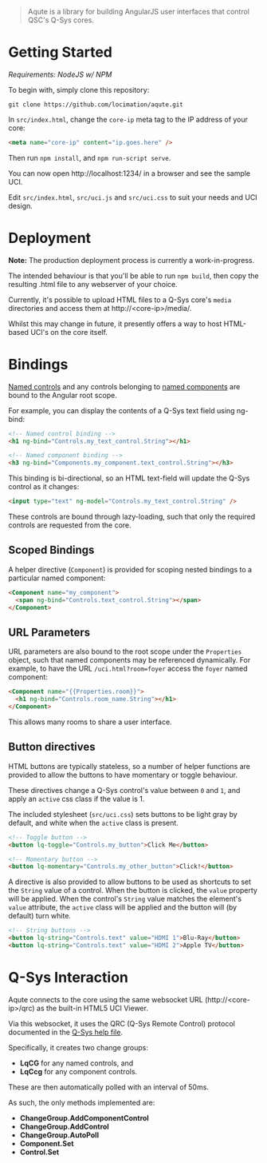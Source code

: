 > Aqute is a library for building AngularJS user interfaces that control QSC's Q-Sys cores.

# Getting Started

*Requirements: NodeJS w/ NPM*

To begin with, simply clone this repository:
```
git clone https://github.com/locimation/aqute.git
```

In `src/index.html`, change the `core-ip` meta tag to the IP address of your core:
```html
<meta name="core-ip" content="ip.goes.here" />
```

Then run `npm install`, and `npm run-script serve`.

You can now open http://localhost:1234/ in a browser and see the sample UCI.

Edit `src/index.html`, `src/uci.js` and `src/uci.css` to suit your needs and UCI design.


# Deployment
**Note:** The production deployment process is currently a work-in-progress.

The intended behaviour is that you'll be able to run `npm build`, then copy the resulting .html file to any webserver of your choice.

Currently, it's possible to upload HTML files to a Q-Sys core's `media` directories and access them at http://&lt;core-ip&gt;/media/.

Whilst this may change in future, it presently offers a way to host HTML-based UCI's on the core itself.


# Bindings

[Named controls](https://q-syshelp.qsc.com/Content/Schematic_Library/external_control.htm) and any controls belonging to [named components](https://training.qsc.com/mod/book/view.php?id=1178) are bound to the Angular root scope.

For example, you can display the contents of a Q-Sys text field using ng-bind:

```html
<!-- Named control binding -->
<h1 ng-bind="Controls.my_text_control.String"></h1>

<!-- Named component binding -->
<h3 ng-bind="Components.my_component.text_control.String"></h3>
```

This binding is bi-directional, so an HTML text-field will update the Q-Sys control as it changes:
```html
<input type="text" ng-model="Controls.my_text_control.String" />
```

These controls are bound through lazy-loading, such that only the required controls are requested from the core.

## Scoped Bindings

A helper directive (`Component`) is provided for scoping nested bindings to a particular named component:
```html
<Component name="my_component">
  <span ng-bind="Controls.text_control.String"></span>
</Component>
```

## URL Parameters

URL parameters are also bound to the root scope under the `Properties` object, such that named components may be referenced dynamically.
For example, to have the URL `/uci.html?room=foyer` access the `foyer` named component:
```html
<Component name="{{Properties.room}}">
  <h1 ng-bind="Controls.room_name.String"></h1>
</Component>
```
This allows many rooms to share a user interface.

## Button directives

HTML buttons are typically stateless, so a number of helper functions are provided to allow the buttons to have momentary or toggle behaviour.

These directives change a Q-Sys control's value between `0` and `1`, and apply an `active` css class if the value is 1.

The included stylesheet (`src/uci.css`) sets buttons to be light gray by default, and white when the `active` class is present.

```html
<!-- Toggle button -->
<button lq-toggle="Controls.my_button">Click Me</button>

<!-- Momentary button -->
<button lq-momentary="Controls.my_other_button">Click!</button>
```

A directive is also provided to allow buttons to be used as shortcuts to set the `String` value of a control. When the button is clicked, the `value` property will be applied. When the control's `String` value matches the element's `value` attribute, the `active` class will be applied and the button will (by default) turn white.

```html
<!-- String buttons -->
<button lq-string="Controls.text" value="HDMI 1">Blu-Ray</button>
<button lq-string="Controls.text" value="HDMI 2">Apple TV</button>
```

# Q-Sys Interaction

Aqute connects to the core using the same websocket URL (http://&lt;core-ip&gt;/qrc) as the built-in HTML5 UCI Viewer.

Via this websocket, it uses the QRC (Q-Sys Remote Control) protocol documented in the [Q-Sys help file](https://q-syshelp.qsc.com/Content/External_Control/Q-Sys_Remote_Control/QRC.htm).

Specifically, it creates two change groups:
- **LqCG** for any named controls, and
- **LqCcg** for any component controls.

These are then automatically polled with an interval of 50ms.

As such, the only methods implemented are:
- **ChangeGroup.AddComponentControl**
- **ChangeGroup.AddControl**
- **ChangeGroup.AutoPoll**
- **Component.Set**
- **Control.Set**

